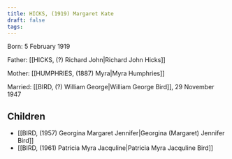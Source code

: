 ```yaml
---
title: HICKS, (1919) Margaret Kate
draft: false
tags:
---
```

Born: 5 February 1919

Father: [[HICKS, (?) Richard John|Richard John Hicks]]

Mother: [[HUMPHRIES, (1887) Myra|Myra Humphries]]

Married: [[BIRD, (?) William George|William George Bird]], 29 November 1947

## Children
- [[BIRD, (1957) Georgina Margaret Jennifer|Georgina (Margaret) Jennifer Bird]]
- [[BIRD, (1961) Patricia Myra Jacquline|Patricia Myra Jacquline Bird]]
